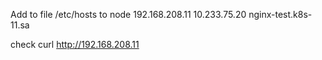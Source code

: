Add to file /etc/hosts to node 192.168.208.11
10.233.75.20 nginx-test.k8s-11.sa

check
curl http://192.168.208.11

